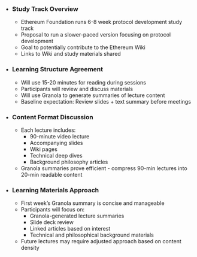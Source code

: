 - ### Study Track Overview
    - Ethereum Foundation runs 6-8 week protocol development study track
    - Proposal to run a slower-paced version focusing on protocol development
    - Goal to potentially contribute to the Ethereum Wiki
    - Links to Wiki and study materials shared
- ### Learning Structure Agreement
    - Will use 15-20 minutes for reading during sessions
    - Participants will review and discuss materials
    - Will use Granola to generate summaries of lecture content
    - Baseline expectation: Review slides + text summary before meetings
- ### Content Format Discussion
    - Each lecture includes:
        - 90-minute video lecture
        - Accompanying slides
        - Wiki pages
        - Technical deep dives
        - Background philosophy articles
    - Granola summaries prove efficient - compress 90-min lectures into 20-min readable content
- ### Learning Materials Approach
    - First week’s Granola summary is concise and manageable
    - Participants will focus on:
        - Granola-generated lecture summaries
        - Slide deck review
        - Linked articles based on interest
        - Technical and philosophical background materials
    - Future lectures may require adjusted approach based on content density
